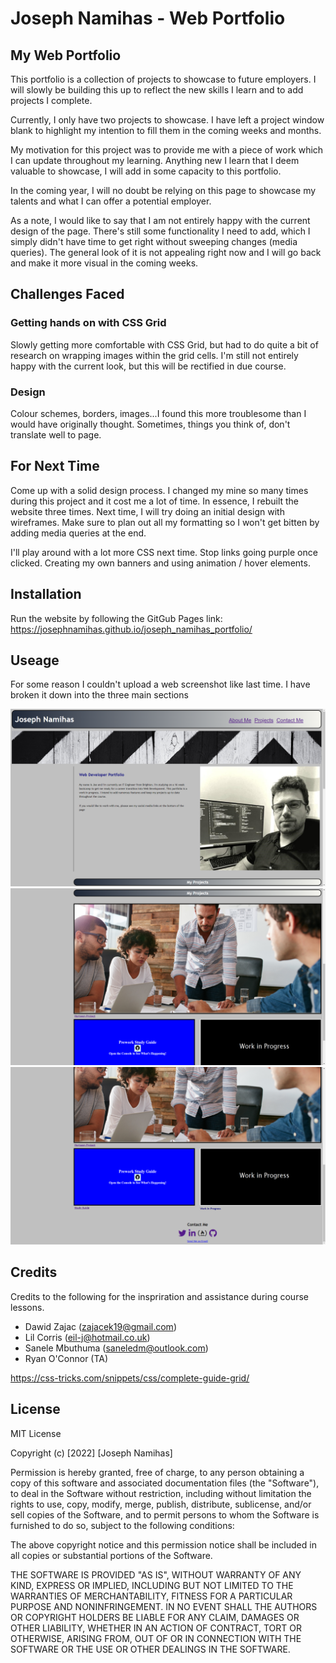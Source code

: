 # Joseph Namihas - Web Portfolio

## My Web Portfolio

This portfolio is a collection of projects to showcase to future employers. I will slowly be building this up to reflect the new skills I learn and to add projects I complete.

Currently, I only have two projects to showcase. I have left a project window blank to highlight my intention to fill them in the coming weeks and months.

My motivation for this project was to provide me with a piece of work which I can update throughout my learning. Anything new I learn that I deem valuable to showcase, I will add in some capacity to this portfolio.

In the coming year, I will no doubt be relying on this page to showcase my talents and what I can offer a potential employer.

As a note, I would like to say that I am not entirely happy with the current design of the page. There's still some functionality I need to add, which I simply didn't have time to get right without sweeping changes (media queries). The general look of it is not appealing right now and I will go back and make it more visual in the coming weeks. 

## Challenges Faced

### Getting hands on with CSS Grid

Slowly getting more comfortable with CSS Grid, but had to do quite a bit of research on wrapping images within the grid cells. I'm still not entirely happy with the current look, but this will be rectified in due course.

### Design

Colour schemes, borders, images...I found this more troublesome than I would have originally thought. Sometimes, things you think of, don't translate well to page.

## For Next Time

Come up with a solid design process. I changed my mine so many times during this project and it cost me a lot of time. In essence, I rebuilt the website three times. Next time, I will try doing an initial design with wireframes. Make sure to plan out all my formatting so I won't get bitten by adding media queries at the end.

I'll play around with a lot more CSS next time. Stop links going purple once clicked. Creating my own banners and using animation / hover elements.

## Installation

Run the website by following the GitGub Pages link: 
https://josephnamihas.github.io/joseph_namihas_portfolio/

## Useage

For some reason I couldn't upload a web screenshot like last time. I have broken it down into the three main sections

![About Me](/images/about-me.png)
![Projects](/images/projects.png)
![Contact Me](/images/contactme.png)

## Credits

Credits to the following for the inspriration and assistance during course lessons.

- Dawid Zajac (zajacek19@gmail.com)
- Lil Corris (eil-j@hotmail.co.uk)
- Sanele Mbuthuma (saneledm@outlook.com)
- Ryan O'Connor (TA)


https://css-tricks.com/snippets/css/complete-guide-grid/

## License 

MIT License

Copyright (c) [2022] [Joseph Namihas]

Permission is hereby granted, free of charge, to any person obtaining a copy of this software and associated documentation files (the "Software"), to deal in the Software without restriction, including without limitation the rights to use, copy, modify, merge, publish, distribute, sublicense, and/or sell copies of the Software, and to permit persons to whom the Software is furnished to do so, subject to the following conditions:

The above copyright notice and this permission notice shall be included in all copies or substantial portions of the Software.

THE SOFTWARE IS PROVIDED "AS IS", WITHOUT WARRANTY OF ANY KIND, EXPRESS OR IMPLIED, INCLUDING BUT NOT LIMITED TO THE WARRANTIES OF MERCHANTABILITY, FITNESS FOR A PARTICULAR PURPOSE AND NONINFRINGEMENT. IN NO EVENT SHALL THE AUTHORS OR COPYRIGHT HOLDERS BE LIABLE FOR ANY CLAIM, DAMAGES OR OTHER LIABILITY, WHETHER IN AN ACTION OF CONTRACT, TORT OR OTHERWISE, ARISING FROM, OUT OF OR IN CONNECTION WITH THE SOFTWARE OR THE USE OR OTHER DEALINGS IN THE SOFTWARE.